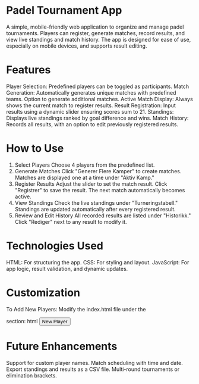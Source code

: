 # Padel Tournament App
A simple, mobile-friendly web application to organize and manage padel tournaments. Players can register, generate matches, record results, and view live standings and match history. The app is designed for ease of use, especially on mobile devices, and supports result editing.

# Features
Player Selection: Predefined players can be toggled as participants.
Match Generation: Automatically generates unique matches with predefined teams. Option to generate additional matches.
Active Match Display: Always shows the current match to register results.
Result Registration: Input results using a dynamic slider ensuring scores sum to 21.
Standings: Displays live standings ranked by goal difference and wins.
Match History: Records all results, with an option to edit previously registered results.
# How to Use
1. Select Players
Choose 4 players from the predefined list.
2. Generate Matches
Click "Generer Flere Kamper" to create matches.
Matches are displayed one at a time under "Aktiv Kamp."
3. Register Results
Adjust the slider to set the match result.
Click "Registrer" to save the result.
The next match automatically becomes active.
4. View Standings
Check the live standings under "Turneringstabell."
Standings are updated automatically after every registered result.
5. Review and Edit History
All recorded results are listed under "Historikk."
Click "Rediger" next to any result to modify it.
# Technologies Used
HTML: For structuring the app.
CSS: For styling and layout.
JavaScript: For app logic, result validation, and dynamic updates.
# Customization
To Add New Players:
Modify the index.html file under the <div id="playerButtons"> section:
html
<button class="player-button" data-player="New Player">New Player</button>
# Future Enhancements
Support for custom player names.
Match scheduling with time and date.
Export standings and results as a CSV file.
Multi-round tournaments or elimination brackets.
